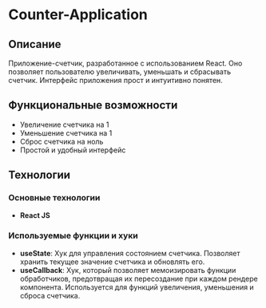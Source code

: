 # Counter-Application

## Описание

Приложение-счетчик, разработанное с использованием React. Оно позволяет пользователю увеличивать, уменьшать и сбрасывать счетчик. Интерфейс приложения прост и интуитивно понятен.

## Функциональные возможности

- Увеличение счетчика на 1
- Уменьшение счетчика на 1
- Сброс счетчика на ноль
- Простой и удобный интерфейс

## Технологии

### Основные технологии

- **React JS**

### Используемые функции и хуки

- **useState**: Хук для управления состоянием счетчика. Позволяет хранить текущее значение счетчика и обновлять его.
- **useCallback**: Хук, который позволяет мемоизировать функции обработчиков, предотвращая их пересоздание при каждом рендере компонента. Используется для функций увеличения, уменьшения и сброса счетчика.
